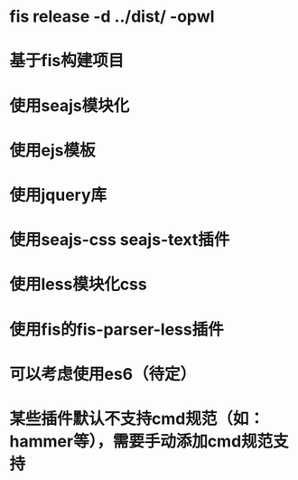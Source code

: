 # fis release -d ../dist/ -opwl
# 基于fis构建项目
# 使用seajs模块化
# 使用ejs模板
# 使用jquery库
# 使用seajs-css seajs-text插件
# 使用less模块化css
# 使用fis的fis-parser-less插件
# 可以考虑使用es6（待定）
# 某些插件默认不支持cmd规范（如：hammer等），需要手动添加cmd规范支持


	
